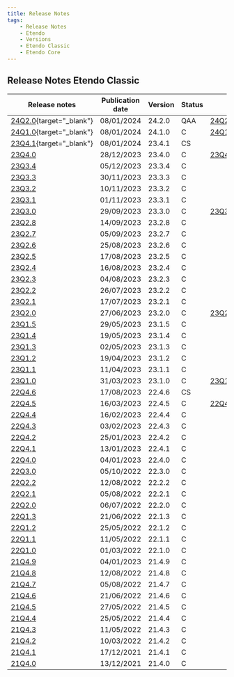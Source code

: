 ```yaml
---
title: Release Notes
tags:
    - Release Notes
    - Etendo
    - Versions
    - Etendo Classic
    - Etendo Core
---
```


## Release Notes Etendo Classic

| Release notes | Publication date | Version | Status | ISO Image | GitHub |
| ---           | ---              | ---     | ---    | ---       | :---:  |
| [24Q2.0](https://github.com/facumoyanosmf/mkdocs-prueba/releases/tag/pubished){target="_blank"} | 08/01/2024 | 24.2.0 | QAA | [24Q2.0.iso](https://etendo-appliances.s3.eu-west-1.amazonaws.com/etendo/iso/etendo-24Q2.0.iso){target="_blank"} | ✅ |
| [24Q1.0](https://github.com/facumoyanosmf/mkdocs-prueba/releases/tag/pubished){target="_blank"} | 08/01/2024 | 24.1.0 | C | [24Q1.0.iso](https://etendo-appliances.s3.eu-west-1.amazonaws.com/etendo/iso/etendo-24Q1.0.iso){target="_blank"} | ✅ |
| [23Q4.1](https://github.com/facumoyanosmf/mkdocs-prueba/releases/tag/pubished){target="_blank"} | 08/01/2024 | 23.4.1 | CS |  | ✅ |
| [23Q4.0](../23Q4-0) | 28/12/2023 | 23.4.0 | C	| [23Q4-0.iso](https://etendo-appliances.s3.eu-west-1.amazonaws.com/etendo/iso/etendo-23Q4.0.iso) | :white_check_mark:|
| [23Q3.4](../23Q3-4) | 05/12/2023 | 23.3.4 | C | | :white_check_mark:|
| [23Q3.3](../23Q3-3) | 30/11/2023 | 23.3.3 | C | | :white_check_mark:|
| [23Q3.2](../23Q3-2) | 10/11/2023 | 23.3.2 | C	| | :white_check_mark:|
| [23Q3.1](../23Q3-1) | 01/11/2023 | 23.3.1 | C	| | :white_check_mark:|
| [23Q3.0](../23Q3-0) | 29/09/2023 | 23.3.0 | C	| [23Q3-0.iso](https://etendo-appliances.s3.eu-west-1.amazonaws.com/etendo/iso/etendo-23Q3.0.iso) | :white_check_mark:|
| [23Q2.8](../23Q2-8) | 14/09/2023 | 23.2.8 | C	| | :white_check_mark:|
| [23Q2.7](../23Q2-7) | 05/09/2023 | 23.2.7 | C	| | :white_check_mark:|
| [23Q2.6](../23Q2-6) | 25/08/2023 | 23.2.6 | C	| | :white_check_mark:|
| [23Q2.5](../23Q2-5) | 17/08/2023 | 23.2.5 | C	| | :white_check_mark:|
| [23Q2.4](../23Q2-4) | 16/08/2023 | 23.2.4 | C	| | :white_check_mark:|
| [23Q2.3](../23Q2-3) | 04/08/2023 | 23.2.3 | C	| | :white_check_mark:|
| [23Q2.2](../23Q2-2) | 26/07/2023 | 23.2.2 | C	| | :white_check_mark:|
| [23Q2.1](../23Q2-1) | 17/07/2023 | 23.2.1 | C  	| | :white_check_mark:|
| [23Q2.0](../23Q2-0) | 27/06/2023 | 23.2.0 | C	| [23Q2-0.iso](https://etendo-appliances.s3.eu-west-1.amazonaws.com/etendo/iso/etendo-23Q2.0.iso)| :white_check_mark:|
| [23Q1.5](../23Q1-5) | 29/05/2023 | 23.1.5 | C 	| | :white_check_mark:|
| [23Q1.4](../23Q1-4) | 19/05/2023 | 23.1.4 | C 	| | :white_check_mark:|
| [23Q1.3](../23Q1-3) | 02/05/2023 | 23.1.3 | C 	| | :white_check_mark:|
| [23Q1.2](../23Q1-2) | 19/04/2023 | 23.1.2 | C	| | :white_check_mark:|
| [23Q1.1](../23Q1-1) | 11/04/2023 | 23.1.1 | C  	| | :white_check_mark:|
| [23Q1.0](../23Q1-0) | 31/03/2023 | 23.1.0 | C  	| [23Q1-0.iso](https://etendo-appliances.s3.eu-west-1.amazonaws.com/etendo/iso/etendo-23Q1.3.iso) | :white_check_mark:| 
| [22Q4.6](../22Q4-6) | 17/08/2023 | 22.4.6 | CS  | | |
| [22Q4.5](../22Q4-5) | 16/03/2023 | 22.4.5 | C  | [22Q4-5.iso](https://etendo-appliances.s3.eu-west-1.amazonaws.com/etendo/iso/etendo-22Q4-5.iso)| |
| [22Q4.4](../22Q4-4) | 16/02/2023 | 22.4.4 | C   | | |
| [22Q4.3](../22Q4-3) | 03/02/2023 | 22.4.3 | C   | | |
| [22Q4.2](../22Q4-2) | 25/01/2023 | 22.4.2 | C   | | |
| [22Q4.1](../22Q4-1) | 13/01/2023 | 22.4.1 | C   | | |
| [22Q4.0](../22Q4-0) | 04/01/2023 | 22.4.0 | C   | | |
| [22Q3.0](../22Q3-0) | 05/10/2022 | 22.3.0 | C   | | |
| [22Q2.2](../22Q2-2) | 12/08/2022 | 22.2.2 | C   | | |
| [22Q2.1](../22Q2-1) | 05/08/2022 | 22.2.1 | C   | | |
| [22Q2.0](../22Q2-0) | 06/07/2022 | 22.2.0 | C   | | |
| [22Q1.3](../22Q1-3) | 21/06/2022 | 22.1.3 | C   | | |
| [22Q1.2](../22Q1-2) | 25/05/2022 | 22.1.2 | C   | | |
| [22Q1.1](../22Q1-1) | 11/05/2022 | 22.1.1 | C   | | |
| [22Q1.0](../22Q1-0) | 01/03/2022 | 22.1.0 | C   | | |
| [21Q4.9](../21Q4-9) | 04/01/2023 | 21.4.9 | C   | | |
| [21Q4.8](../21Q4-8) | 12/08/2022 | 21.4.8 | C   | | |
| [21Q4.7](../21Q4-7) | 05/08/2022 | 21.4.7 | C   | | |
| [21Q4.6](../21Q4-6) | 21/06/2022 | 21.4.6 | C   | | |
| [21Q4.5](../21Q4-5) | 27/05/2022 | 21.4.5 | C   | | |
| [21Q4.4](../21Q4-4) | 25/05/2022 | 21.4.4 | C   | | |
| [21Q4.3](../21Q4-3) | 11/05/2022 | 21.4.3 | C   | | |
| [21Q4.2](../21Q4-2) | 10/03/2022 | 21.4.2 | C   | | |
| [21Q4.1](../21Q4-1) | 17/12/2021 | 21.4.1 | C   | | |
| [21Q4.0](../21Q4-0) | 13/12/2021 | 21.4.0 | C   | | |